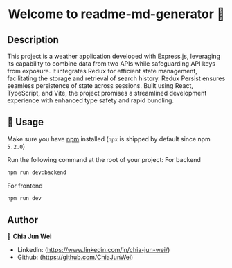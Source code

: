 <h1 align="center">Welcome to readme-md-generator 👋</h1>

## Description

This project is a weather application developed with Express.js, leveraging its capability to combine data from two APIs while safeguarding API keys from exposure. It integrates Redux for efficient state management, facilitating the storage and retrieval of search history. Redux Persist ensures seamless persistence of state across sessions. Built using React, TypeScript, and Vite, the project promises a streamlined development experience with enhanced type safety and rapid bundling.

## 🚀 Usage

Make sure you have [npm](https://www.npmjs.com/package/npx) installed (`npx` is shipped by default since npm `5.2.0`)

Run the following command at the root of your project:
For backend

```sh
npm run dev:backend
```

For frontend

```sh
npm run dev
```

## Author

👤 **Chia Jun Wei**

- Linkedin: (https://www.linkedin.com/in/chia-jun-wei/)
- Github: (https://github.com/ChiaJunWei)
